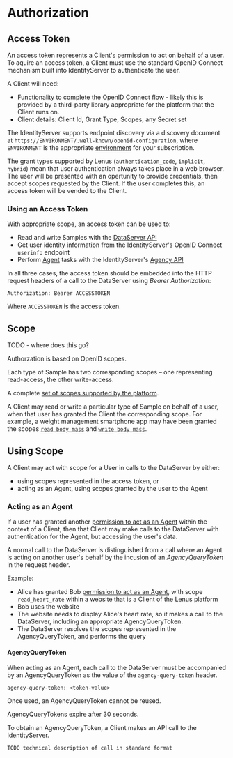 # Authorization

## Access Token

An access token represents a Client's permission to act on behalf of a user. To aquire an access token, a Client must use the standard OpenID Connect mechanism built into IdentityServer to authenticate the user.

A Client will need:

* Functionality to complete the OpenID Connect flow - likely this is provided by a third-party library appropriate for the platform that the Client runs on.
* Client details: Client Id, Grant Type, Scopes, any Secret set

The IdentityServer supports endpoint discovery via a discovery document at `https://ENVIRONMENT/.well-known/openid-configuration`, where `ENVIRONMENT` is the appropriate [environment](TODO) for your subscription.

The grant types supported by Lenus (`authentication_code`, `implicit`, `hybrid`) mean that user authentication always takes place in a web browser. The user will be presented with an opertunity to provide credentials, then accept scopes requested by the Client. If the user completes this, an access token will be vended to the Client.

### Using an Access Token

With appropriate scope, an access token can be used to:

* Read and write Samples with the [DataServer API](TODO)
* Get user identity information from the IdentityServer's OpenID Connect `userinfo` endpoint
* Perform [Agent](TODO) tasks with the IdentityServer's [Agency API](TODO)

In all three cases, the access token should be embedded into the HTTP request headers of a call to the DataServer using _Bearer Authorization_:

```
Authorization: Bearer ACCESSTOKEN
```

Where `ACCESSTOKEN` is the access token.

## Scope

TODO - where does this go?

Authorzation is based on OpenID scopes.

Each type of Sample has two corresponding scopes – one representing read-access, the other write-access.

A complete [set of scopes supported by the platform](TODO).

A Client may read or write a particular type of Sample on behalf of a user, when that user has granted the Client the corresponding scope. For example, a weight management smartphone app may have been granted the scopes [`read_body_mass`](TODO) and [`write_body_mass`](TODO).

## Using Scope

A Client may act with scope for a User in calls to the DataServer by either:

- using scopes represented in the access token, or
- acting as an Agent, using scopes granted by the user to the Agent

### Acting as an Agent

If a user has granted another [permission to act as an Agent](TODO) within the context of a Client, then that Client may make calls to the DataServer with authentication for the Agent, but accessing the user's data.

A normal call to the DataServer is distinguished from a call where an Agent is acting on another user's behalf by the incusion of an _AgencyQueryToken_ in the request header.

Example:

- Alice has granted Bob [permission to act as an Agent](TODO), with scope `read_heart_rate` within a website that is a Client of the Lenus platform
- Bob uses the website
- The website needs to display Alice's heart rate, so it makes a call to the DataServer, including an appropriate AgencyQueryToken.
- The DataServer resolves the scopes represented in the AgencyQueryToken, and performs the query

#### AgencyQueryToken

When acting as an Agent, each call to the DataServer must be accompanied by an AgencyQueryToken as the value of the `agency-query-token` header.

```
agency-query-token: <token-value>
```

Once used, an AgencyQueryToken cannot be reused.

AgencyQueryTokens expire after 30 seconds.

To obtain an AgencyQueryToken, a Client makes an API call to the IdentityServer.

```
TODO technical description of call in standard format
```
